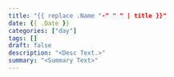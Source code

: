 ```yaml
---
title: "{{ replace .Name "-" " " | title }}"
date: {{ .Date }}
categories: ["day"]
tags: []
draft: false
description: "<Desc Text.>"
summary: "<Summary Text>"
---
```




